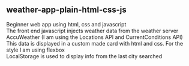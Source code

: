 ## weather-app-plain-html-css-js
Beginner web app using html, css and javascript<br>
The front end javascript injects weather data from the weather server AccuWeather (I am using the Locations API and CurrentConditions API) <br>
This data is displayed in a custom made card with html and css. For the style I am using flexbox<br> 
LocalStorage is used to display info from the last city searched 
